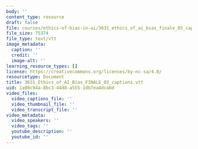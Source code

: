 ```yaml
---
body: ''
content_type: resource
draft: false
file: courses/ethics-of-bias-in-ai/3631_ethics_of_ai_bias_finale_03_captions.vtt
file_size: 75374
file_type: text/vtt
image_metadata:
  caption: ''
  credit: ''
  image-alt: ''
learning_resource_types: []
license: https://creativecommons.org/licenses/by-nc-sa/4.0/
resourcetype: Document
title: 3631_Ethics_of_AI_Bias_FINALE_03_captions.vtt
uid: 1a08c94a-8bc3-44d8-a555-1db7ea4dcabd
video_files:
  video_captions_file: ''
  video_thumbnail_file: ''
  video_transcript_file: ''
video_metadata:
  video_speakers: ''
  video_tags: ''
  youtube_description: ''
  youtube_id: ''
---
```

